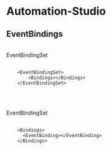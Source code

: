 # Automation-Studio

## EventBindings
<br>
EventBindingSet
<pre>
  <code>
    &lt;EventBindingSet&gt;
        &lt;Bindings&gt;&lt;/Bindings&gt;
    &lt;/EventBindingSet&gt;
  </code>
</pre>
<br>

<br>
EventBindingSet
<pre>
  <code>
    &lt;Bindings&gt;
      &lt;EventBinding&gt;&lt;/EventBinding&gt;
    &lt;/Bindings&gt;
  </code>
</pre>
<br>

